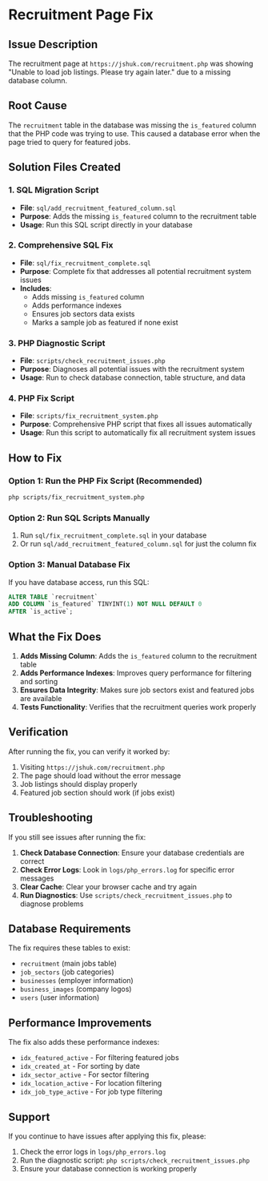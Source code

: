 # Recruitment Page Fix

## Issue Description
The recruitment page at `https://jshuk.com/recruitment.php` was showing "Unable to load job listings. Please try again later." due to a missing database column.

## Root Cause
The `recruitment` table in the database was missing the `is_featured` column that the PHP code was trying to use. This caused a database error when the page tried to query for featured jobs.

## Solution Files Created

### 1. SQL Migration Script
- **File**: `sql/add_recruitment_featured_column.sql`
- **Purpose**: Adds the missing `is_featured` column to the recruitment table
- **Usage**: Run this SQL script directly in your database

### 2. Comprehensive SQL Fix
- **File**: `sql/fix_recruitment_complete.sql`
- **Purpose**: Complete fix that addresses all potential recruitment system issues
- **Includes**:
  - Adds missing `is_featured` column
  - Adds performance indexes
  - Ensures job sectors data exists
  - Marks a sample job as featured if none exist

### 3. PHP Diagnostic Script
- **File**: `scripts/check_recruitment_issues.php`
- **Purpose**: Diagnoses all potential issues with the recruitment system
- **Usage**: Run to check database connection, table structure, and data

### 4. PHP Fix Script
- **File**: `scripts/fix_recruitment_system.php`
- **Purpose**: Comprehensive PHP script that fixes all issues automatically
- **Usage**: Run this script to automatically fix all recruitment system issues

## How to Fix

### Option 1: Run the PHP Fix Script (Recommended)
```bash
php scripts/fix_recruitment_system.php
```

### Option 2: Run SQL Scripts Manually
1. Run `sql/fix_recruitment_complete.sql` in your database
2. Or run `sql/add_recruitment_featured_column.sql` for just the column fix

### Option 3: Manual Database Fix
If you have database access, run this SQL:
```sql
ALTER TABLE `recruitment` 
ADD COLUMN `is_featured` TINYINT(1) NOT NULL DEFAULT 0 
AFTER `is_active`;
```

## What the Fix Does

1. **Adds Missing Column**: Adds the `is_featured` column to the recruitment table
2. **Adds Performance Indexes**: Improves query performance for filtering and sorting
3. **Ensures Data Integrity**: Makes sure job sectors exist and featured jobs are available
4. **Tests Functionality**: Verifies that the recruitment queries work properly

## Verification

After running the fix, you can verify it worked by:

1. Visiting `https://jshuk.com/recruitment.php`
2. The page should load without the error message
3. Job listings should display properly
4. Featured job section should work (if jobs exist)

## Troubleshooting

If you still see issues after running the fix:

1. **Check Database Connection**: Ensure your database credentials are correct
2. **Check Error Logs**: Look in `logs/php_errors.log` for specific error messages
3. **Clear Cache**: Clear your browser cache and try again
4. **Run Diagnostics**: Use `scripts/check_recruitment_issues.php` to diagnose problems

## Database Requirements

The fix requires these tables to exist:
- `recruitment` (main jobs table)
- `job_sectors` (job categories)
- `businesses` (employer information)
- `business_images` (company logos)
- `users` (user information)

## Performance Improvements

The fix also adds these performance indexes:
- `idx_featured_active` - For filtering featured jobs
- `idx_created_at` - For sorting by date
- `idx_sector_active` - For sector filtering
- `idx_location_active` - For location filtering
- `idx_job_type_active` - For job type filtering

## Support

If you continue to have issues after applying this fix, please:
1. Check the error logs in `logs/php_errors.log`
2. Run the diagnostic script: `php scripts/check_recruitment_issues.php`
3. Ensure your database connection is working properly 